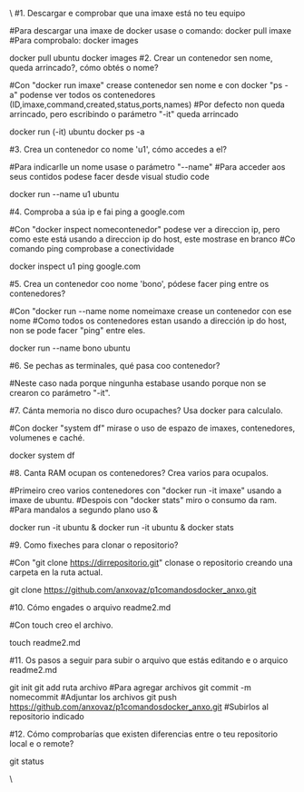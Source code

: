 \\
#1. Descargar e comprobar que una imaxe está no teu equipo

#Para descargar una imaxe de docker usase o comando: docker pull imaxe
#Para comprobalo: docker images

docker pull ubuntu
docker images
#2. Crear un contenedor sen nome, queda arrincado?, cómo obtés o nome?

#Con "docker run imaxe" crease contenedor sen  nome e con docker "ps -a" podense ver todos os contenedores (ID,imaxe,command,created,status,ports,names)
#Por defecto non queda arrincado, pero escribindo o parámetro "-it" queda arrincado

docker run (-it) ubuntu
docker ps -a

#3. Crea un contenedor co nome 'u1', cómo accedes a el?

#Para indicarlle un nome usase o parámetro "--name"
#Para acceder aos seus contidos podese facer desde visual studio code

docker run --name u1 ubuntu

#4. Comproba a súa ip e fai ping a google.com

#Con "docker inspect nomecontenedor" podese ver a direccion ip, pero como este está usando a direccion ip do host, este mostrase en branco
#Co comando ping comprobase a conectividade

docker inspect u1
ping google.com

#5. Crea un contenedor coo nome 'bono', pódese facer ping entre os contenedores?

#Con "docker run --name nome nomeimaxe crease un contenedor con ese nome
#Como todos os contenedores estan usando a dirección ip do host, non se pode facer "ping" entre eles.

docker run --name bono ubuntu

#6. Se pechas as terminales, qué pasa coo contenedor?

#Neste caso nada porque ningunha estabase usando porque non se crearon co parámetro "-it". 

#7. Cánta memoria no disco duro ocupaches? Usa docker para calculalo.

#Con docker "system df" mirase o uso de espazo de imaxes, contenedores, volumenes e caché.

docker system df

#8. Canta RAM ocupan os contenedores? Crea varios para ocupalos.

#Primeiro creo varios contenedores con "docker run -it imaxe" usando a imaxe de ubuntu.
#Despois con "docker stats" miro o consumo da ram.
#Para mandalos a segundo plano uso &

docker run -it ubuntu &
docker run -it ubuntu &
docker stats

#9. Como fixeches para clonar o repositorio?

#Con "git clone https://dirrepositorio.git" clonase o repositorio creando una carpeta en la ruta actual.

git clone https://github.com/anxovaz/p1comandosdocker_anxo.git

#10. Cómo engades o arquivo readme2.md

#Con touch creo el archivo.

touch readme2.md

#11. Os pasos a seguir para subir o arquivo que estás editando e o arquico readme2.md

git init
git add ruta archivo #Para agregar archivos
git commit -m nomecommit #Adjuntar los archivos
git push https://github.com/anxovaz/p1comandosdocker_anxo.git #Subirlos al repositorio indicado


#12. Cómo comprobarías que existen diferencias entre o teu repositorio local e o remote?

git status




\\
